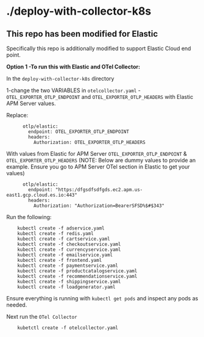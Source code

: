 # ./deploy-with-collector-k8s

## This repo has been modified for Elastic
Specifically this repo is additionally modified to support Elastic Cloud end point. 

**Option 1 -To run this with Elastic and OTel Collector:**

In the `deploy-with-collector-k8s` directory

1-change the two VARIABLES in `otelcollector.yaml` - `OTEL_EXPORTER_OTLP_ENDPOINT` and `OTEL_EXPORTER_OTLP_HEADERS` with Elastic APM Server values.

Replace:

```
      otlp/elastic:
        endpoint: OTEL_EXPORTER_OTLP_ENDPOINT
        headers:
          Authorization: OTEL_EXPORTER_OTLP_HEADERS
```

With values from Elastic for APM Server `OTEL_EXPORTER_OTLP_ENDPOINT` & `OTEL_EXPORTER_OTLP_HEADERS`
(NOTE: Below are dummy values to provide an example. Ensure you go to APM Server OTel section in Elastic to get your values)

```
      otlp/elastic:
        endpoint: "https:/dfgsdfsdfgds.ec2.apm.us-east1.gcp.cloud.es.io:443"
        headers:
          Authorization: "Authorization=BearerSFSD%$#$343"
```

Run the following:

```
    kubectl create -f adservice.yaml
    kubectl create -f redis.yaml
    kubectl create -f cartservice.yaml
    kubectl create -f checkoutservice.yaml
    kubectl create -f currencyservice.yaml
    kubectl create -f emailservice.yaml
    kubectl create -f frontend.yaml
    kubectl create -f paymentservice.yaml
    kubectl create -f productcatalogservice.yaml
    kubectl create -f recommendationservice.yaml
    kubectl create -f shippingservice.yaml
    kubectl create -f loadgenerator.yaml
```

Ensure everything is running with `kubectl get pods` and inspect any pods as needed.

Next run the `OTel Collector`

```
    kubetctl create -f otelcollector.yaml
```


